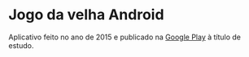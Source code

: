 # Jogo da velha Android

Aplicativo feito no ano de 2015 e publicado na [Google Play](https://play.google.com/store/apps/details?id=br.com.jogodavelha) à título de estudo.
